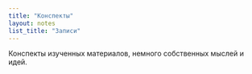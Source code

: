 ```yaml
---
title: "Конспекты"
layout: notes
list_title: "Записи"
---
```


Конспекты изученных материалов, немного собственных мыслей и идей.

